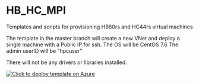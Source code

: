 # HB_HC_MPI
Templates and scripts for provisioning HB60rs and HC44rs virtual machines

The template in the master branch will create a new VNet and deploy a single machine with a Public IP for ssh.
The OS will be CentOS 7.6
The admin userID will be "hpcuser"

There will not be any drivers or libraries installed.



[![Click to deploy template on Azure](http://azuredeploy.net/deploybutton.png "Click to deploy template on Azure")](https://portal.azure.com/#create/Microsoft.Template/uri/https%3A%2F%2Fraw.githubusercontent.com%2Fgrandparoach%2FHB_HC_MPI%2Fmaster%2Fazuredeploy.json)  

